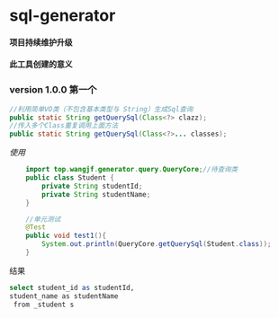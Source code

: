 # sql-generator

#### 项目持续维护升级
#### 此工具创建的意义




### version 1.0.0   第一个
```java
//利用简单VO类（不包含基本类型与 String）生成Sql查询
public static String getQuerySql(Class<?> clazz); 
//传入多个Class重复调用上面方法
public static String getQuerySql(Class<?>... classes); 
```
*使用*
```java
    import top.wangjf.generator.query.QueryCore;//待查询类
    public class Student {
        private String studentId;
        private String studentName;
    }

    //单元测试
    @Test
    public void test1(){
        System.out.println(QueryCore.getQuerySql(Student.class));
    }
```

结果
```bash
select student_id as studentId,
student_name as studentName
 from _student s
```

